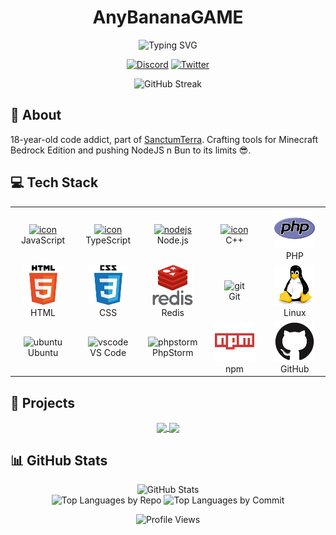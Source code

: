 <h1 align="center">AnyBananaGAME</h1>

<p align="center">
  <img src="https://readme-typing-svg.herokuapp.com?font=Fira+Code&pause=1000&color=F7F7F7&center=true&vCenter=true&width=435&lines=JavaScript+Enthusiast;Full-Stack+Developer;Open+Source+Contributor" alt="Typing SVG" />
</p>

<p align="center">
  <a href="https://discord.com/channels/@me/599675959888707594"><img src="https://img.shields.io/badge/Discord-bonanoo-7289DA?style=for-the-badge&logo=discord&logoColor=white" alt="Discord"></a>
  <a href="https://twitter.com/any_banana"><img src="https://img.shields.io/badge/Twitter-@any__banana-1DA1F2?style=for-the-badge&logo=twitter&logoColor=white" alt="Twitter"></a>
</p>

<p align="center">
  <img src="https://github-readme-streak-stats.herokuapp.com/?user=AnyBananaGAME&theme=dark" alt="GitHub Streak" />
</p>

## 🚀 About

18-year-old code addict, part of [SanctumTerra](https://github.com/SanctumTerra/). Crafting tools for Minecraft Bedrock Edition and pushing NodeJS n Bun to its limits 😎.

## 💻 Tech Stack

<table align="center">
  <tr>
    <td align="center" width="96">
      <a href="#tech-stack">
        <img src="https://techstack-generator.vercel.app/js-icon.svg" alt="icon" width="65" height="65" />
      </a>
      <br>JavaScript
    </td>
    <td align="center" width="96">
      <a href="#tech-stack">
        <img src="https://techstack-generator.vercel.app/ts-icon.svg" alt="icon" width="65" height="65" />
      </a>
      <br>TypeScript
    </td>
    <td align="center" width="96">
      <a href="#tech-stack">
        <img src="https://nodejs.org/static/images/logo.svg" alt="nodejs" width="65" height="65" />
      </a>
      <br>Node.js
    </td>
    <td align="center" width="96">
      <a href="#tech-stack">
        <img src="https://techstack-generator.vercel.app/cpp-icon.svg" alt="icon" width="65" height="65" />
      </a>
      <br>C++
    </td>
    <td align="center" width="96">
      <img src="https://raw.githubusercontent.com/devicons/devicon/master/icons/php/php-original.svg" alt="php" width="65" height="65"/>
      <br>PHP
    </td>
  </tr>
  <tr>
    <td align="center" width="96">
      <img src="https://raw.githubusercontent.com/devicons/devicon/master/icons/html5/html5-original-wordmark.svg" alt="html5" width="65" height="65"/>
      <br>HTML
    </td>
    <td align="center" width="96">
      <img src="https://raw.githubusercontent.com/devicons/devicon/master/icons/css3/css3-original-wordmark.svg" alt="css3" width="65" height="65"/>
      <br>CSS
    </td>
    <td align="center" width="96">
      <img src="https://raw.githubusercontent.com/devicons/devicon/master/icons/redis/redis-original-wordmark.svg" alt="redis" width="65" height="65"/>
      <br>Redis
    </td>
    <td align="center" width="96">
      <img src="https://www.vectorlogo.zone/logos/git-scm/git-scm-icon.svg" alt="git" width="65" height="65"/>
      <br>Git
    </td>
    <td align="center" width="96">
      <img src="https://raw.githubusercontent.com/devicons/devicon/master/icons/linux/linux-original.svg" alt="linux" width="65" height="65"/>
      <br>Linux
    </td>
  </tr>
  <tr>
    <td align="center" width="96">
      <img src="https://cdn.worldvectorlogo.com/logos/ubuntu-2.svg" alt="ubuntu" width="65" height="65"/>
      <br>Ubuntu
    </td>
    <td align="center" width="96">
      <img src="https://upload.wikimedia.org/wikipedia/commons/9/9a/Visual_Studio_Code_1.35_icon.svg" alt="vscode" width="65" height="65"/>
      <br>VS Code
    </td>
    <td align="center" width="96">
      <img src="https://resources.jetbrains.com/storage/products/phpstorm/img/meta/phpstorm_logo_300x300.png" alt="phpstorm" width="65" height="65"/>
      <br>PhpStorm
    </td>
    <td align="center" width="96">
      <img src="https://raw.githubusercontent.com/devicons/devicon/master/icons/npm/npm-original-wordmark.svg" alt="npm" width="65" height="65"/>
      <br>npm
    </td>
    <td align="center" width="96">
      <img src="https://raw.githubusercontent.com/devicons/devicon/master/icons/github/github-original.svg" alt="github" width="65" height="65"/>
      <br>GitHub
    </td>
  </tr>
</table>

## 🌟 Projects

<div align="center">
  <a href="https://github.com/SanctumTerra/Client">
    <img align="center" src="https://github-readme-stats.vercel.app/api/pin/?username=SanctumTerra&repo=Client&theme=dark" />
  </a>
  <a href="https://github.com/SanctumTerra/Raknet">
    <img align="center" src="https://github-readme-stats.vercel.app/api/pin/?username=SanctumTerra&repo=Raknet&theme=dark" />
  </a>
</div>

## 📊 GitHub Stats

<div align="center">
  <img src="https://github-readme-stats.vercel.app/api?username=AnyBananaGAME&count_private=true&show_icons=true&theme=dark&include_all_commits=true" alt="GitHub Stats" />
</div>

<div align="center">
  <img src="https://github-profile-summary-cards.vercel.app/api/cards/repos-per-language?username=AnyBananaGAME&theme=github_dark" alt="Top Languages by Repo" />
  <img src="https://github-profile-summary-cards.vercel.app/api/cards/most-commit-language?username=AnyBananaGAME&theme=github_dark" alt="Top Languages by Commit" />
</div>

<p align="center">
  <img src="https://komarev.com/ghpvc/?username=AnyBananaGAME&color=blueviolet&style=flat-square&label=Profile+Views" alt="Profile Views" />
</p>
